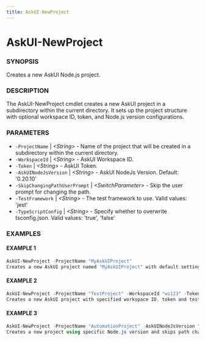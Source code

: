 ```yaml
---
title: AskUI-NewProject
---
```


# AskUI-NewProject

### SYNOPSIS

Creates a new AskUI Node.js project.

### DESCRIPTION

The AskUI-NewProject cmdlet creates a new AskUI project in a subdirectory within the current directory.
It sets up the project structure with optional workspace ID, token, and Node.js version configurations.

### PARAMETERS

- `-ProjectName` | _&lt;String&gt;_ - Name of the project that will be created in a subdirectory within the current directory. 
- `-WorkspaceId` | _&lt;String&gt;_ - AskUI Workspace ID. 
- `-Token` | _&lt;String&gt;_ - AskUI Token. 
- `-AskUINodeJsVersion` | _&lt;String&gt;_ - AskUI NodeJs Version. Default: '0.20.10' 
- `-SkipChangingPathUserPrompt` | _&lt;SwitchParameter&gt;_ - Skip the user prompt for changing the path. 
- `-TestFramework` | _&lt;String&gt;_ - The test framework to use. Valid values: 'jest' 
- `-TypeScriptConfig` | _&lt;String&gt;_ - Specify whether to overwrite tsconfig.json. Valid values: 'true', 'false'

### EXAMPLES

#### EXAMPLE 1

```powershell
AskUI-NewProject -ProjectName "MyAskUIProject"
Creates a new AskUI project named "MyAskUIProject" with default settings.
```
 
#### EXAMPLE 2

```powershell
AskUI-NewProject -ProjectName "TestProject" -WorkspaceId "ws123" -Token "tk456" -TestFramework "jest"
Creates a new AskUI project with specified workspace ID, token and test framework.
```
 
#### EXAMPLE 3

```powershell
AskUI-NewProject -ProjectName "AutomationProject" -AskUINodeJsVersion "0.20.10" -SkipChangingPathUserPrompt
Creates a new project using specific Node.js version and skips path change prompt.
```

